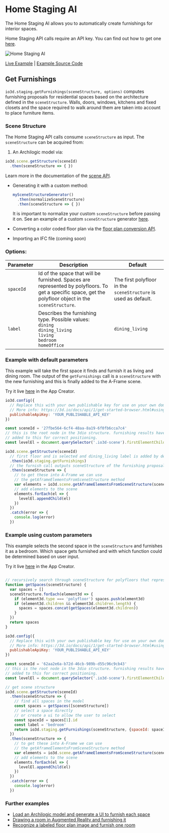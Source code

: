 # Home Staging AI

The Home Staging AI allows you to automatically create furnishings for interior spaces.

Home Staging API calls require an API key. You can find out how to get one [here](https://3d.io/docs/api/1/get-started-browser.html#using-publishable-api-keys).

![Home Staging AI](../../../img/docs/homestaging-3dio.gif)

[Live Example](https://app.3d.io/j0IYPW) | [Example Source Code](https://appcreator.3d.io/j0IYPW?m=e)


## Get Furnishings

`io3d.staging.getFurnishings(sceneStructure, options)` computes furnishing proposals for residential spaces based on the architecture defined in the `sceneStructure`. Walls, doors, windows, kitchens and fixed closets and the space required to walk around them are taken into account to place furniture items.

### Scene Structure

The Home Staging API calls consume `sceneStructure` as input. The `sceneStructure` can be acquired from:

1. An Archilogic model
via:
```javascript
io3d.scene.getStructure(sceneId)
  .then(sceneStructure => { })
```
Learn more in the documentation of the [scene API](scene.md).

* Generating it with a custom method:
  ```javascript
  mySceneStructureGenerator()
    .then(normalizeSceneStructure)
    .then(sceneStructure => { })
  ```

  It is important to normalize your custom `sceneStructure` before passing it on.
  See an example of a custom `sceneStructure` generator [here](https://github.com/archilogic-com/3dio-js/tree/master/examples-browser/staging/stage-room-ar).

* Converting a color coded floor plan via the [floor plan conversion API](convert-floor-plan-to-3d.html#recognize).

* Importing an IFC file (coming soon)


### Options:

| Parameter | Description | Default |
| --- | --- | --- |
| `spaceId` | Id of the space that will be furnished. Spaces are represented by polyfloors. To get a specific space, get the polyfloor object in the `sceneStructure`. | The first polyfloor in the `sceneStructure` is used as default. |
| `label` | Describes the furnishing type. Possible values:<br>`dining`<br>`dining_living`<br>`living`<br>`bedroom`<br>`homeOffice` | `dining_living` |

### Example with default parameters

This example will take the first space it finds and furnish it as living and dining room.
The output of the `getFurnishings` call is a `sceneStructure` with the new furnishing and this is finally added to the A-Frame scene.

Try it live [here](https://appcreator.3d.io/xHFYjg?m=ne) in the App Creator.

```javascript
io3d.config({
  // Replace this with your own publishable key for use on your own domain
  // More info: https://3d.io/docs/api/1/get-started-browser.html#using-publishable-api-keys
  publishableApiKey: 'YOUR_PUBLISHABLE_API_KEY'
})

const sceneId = '27fbe564-6cf4-48aa-8a19-6f0fb6cca7c4'
// this is the root node in the 3dio structure. furnishing results have to be
// added to this for correct positioning.
const levelEl = document.querySelector('.io3d-scene').firstElementChild

io3d.scene.getStructure(sceneId)
  // first floor and is selected and dining_living label is added by default
  .then(io3d.staging.getFurnishings)
  // the furnish call outputs sceneStructure of the furnishing proposal
  .then(sceneStructure => {
    // to get these into A-Frame we can use
    // the getAframeElementsFromSceneStructure method
    var elements = io3d.scene.getAframeElementsFromSceneStructure(sceneStructure)
    // add elements to the scene
    elements.forEach(el => {
      levelEl.appendChild(el)
    })
  })
  .catch(error => {
    console.log(error)
  })
```

### Example using custom parameters

This example selects the second space in the `sceneStructure` and furnishes it as a bedroom.
Which space gets furnished and with which function could be determined based on user input.

Try it live [here](https://appcreator.3d.io/OhbEeX?m=e) in the App Creator.

```javascript

// recursively search through sceneStructure for polyfloors that represent spaces
function getSpaces(sceneStructure) {
  var spaces = []
  sceneStructure.forEach(element3d => {
    if (element3d.type === 'polyfloor') spaces.push(element3d)
    if (element3d.children && element3d.children.length) {
      spaces = spaces.concat(getSpaces(element3d.children))
    }
  })
  return spaces
}

io3d.config({
  // Replace this with your own publishable key for use on your own domain
  // More info: https://3d.io/docs/api/1/get-started-browser.html#using-publishable-api-keys
  publishableApiKey: 'YOUR_PUBLISHABLE_API_KEY'
})

const sceneId = '62aa2e6a-b72d-46cb-989b-d55c96c9cb43'
// this is the root node in the 3dio structure. furnishing results have to be
// added to this for correct positioning.
const levelEl = document.querySelector('.io3d-scene').firstElementChild

// get scene structure
io3d.scene.getStructure(sceneId)
  .then(sceneStructure => {
    // find all spaces in the model
    const spaces = getSpaces([sceneStructure])
    // select a space directly
    // or create a ui to allow the user to select
    const spaceId = spaces[1].id
    const label = 'bedroom'
    return io3d.staging.getFurnishings(sceneStructure, {spaceId: spaceId, label: label})
  })
  .then(sceneStructure => {
    // to get these into A-Frame we can use
    // the getAframeElementsFromSceneStructure method
    var elements = io3d.scene.getAframeElementsFromSceneStructure(sceneStructure)
    // add elements to the scene
    elements.forEach(el => {
      levelEl.appendChild(el)
    })
  })
  .catch(error => {
    console.log(error)
  })
```

### Further examples

* [Load an Archilogic model and generate a UI to furnish each space](https://github.com/archilogic-com/3dio-js/blob/master/examples-browser/staging/stage-scene-structure/index.html)
* [Drawing a room in Augmented Reality and furnishing it](https://github.com/archilogic-com/3dio-js/tree/master/examples-browser/staging/stage-room-ar)
* [Recognize a labeled floor plan image and furnish one room](https://github.com/archilogic-com/3dio-js/blob/master/examples-browser/staging/stage-floor-plan/index.html)

